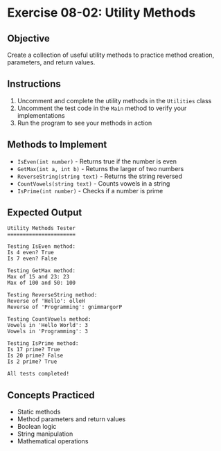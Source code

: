 # Exercise 08-02: Utility Methods

## Objective
Create a collection of useful utility methods to practice method creation, parameters, and return values.

## Instructions
1. Uncomment and complete the utility methods in the `Utilities` class
2. Uncomment the test code in the `Main` method to verify your implementations
3. Run the program to see your methods in action

## Methods to Implement
- `IsEven(int number)` - Returns true if the number is even
- `GetMax(int a, int b)` - Returns the larger of two numbers
- `ReverseString(string text)` - Returns the string reversed
- `CountVowels(string text)` - Counts vowels in a string
- `IsPrime(int number)` - Checks if a number is prime

## Expected Output
```
Utility Methods Tester
======================

Testing IsEven method:
Is 4 even? True
Is 7 even? False

Testing GetMax method:
Max of 15 and 23: 23
Max of 100 and 50: 100

Testing ReverseString method:
Reverse of 'Hello': olleH
Reverse of 'Programming': gnimmargorP

Testing CountVowels method:
Vowels in 'Hello World': 3
Vowels in 'Programming': 3

Testing IsPrime method:
Is 17 prime? True
Is 20 prime? False
Is 2 prime? True

All tests completed!
```

## Concepts Practiced
- Static methods
- Method parameters and return values
- Boolean logic
- String manipulation
- Mathematical operations